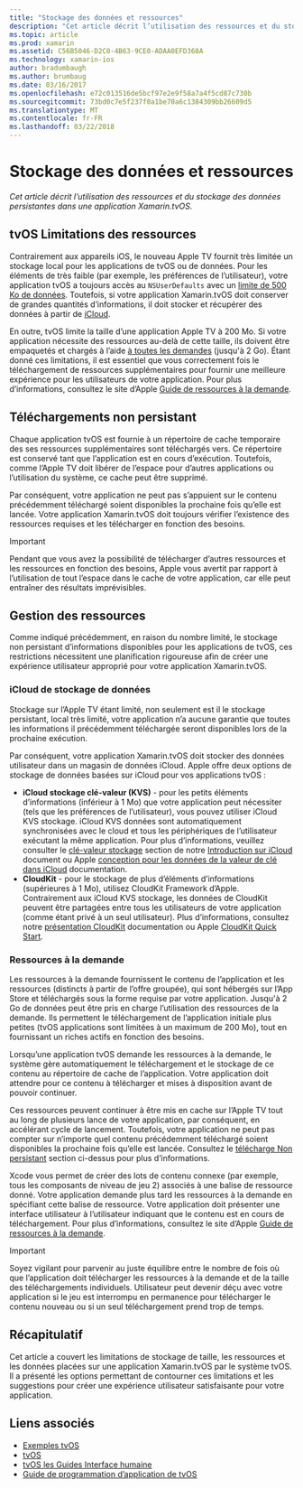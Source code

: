 ```yaml
---
title: "Stockage des données et ressources"
description: "Cet article décrit l’utilisation des ressources et du stockage des données persistantes dans une application Xamarin.tvOS."
ms.topic: article
ms.prod: xamarin
ms.assetid: C56B5046-D2C0-4B63-9CE0-ADAA0EFD368A
ms.technology: xamarin-ios
author: bradumbaugh
ms.author: brumbaug
ms.date: 03/16/2017
ms.openlocfilehash: e72c013516de5bcf97e2e9f58a7a4f5cd87c730b
ms.sourcegitcommit: 73bd0c7e5f237f0a1be70a6c1384309bb26609d5
ms.translationtype: MT
ms.contentlocale: fr-FR
ms.lasthandoff: 03/22/2018
---
```

# <a name="resources-and-data-storage"></a>Stockage des données et ressources

_Cet article décrit l’utilisation des ressources et du stockage des données persistantes dans une application Xamarin.tvOS._

<a name="tvOS-Resource-Limitations" />

## <a name="tvos-resource-limitations"></a>tvOS Limitations des ressources

Contrairement aux appareils iOS, le nouveau Apple TV fournit très limitée un stockage local pour les applications de tvOS ou de données. Pour les éléments de très faible (par exemple, les préférences de l’utilisateur), votre application tvOS a toujours accès au `NSUserDefaults` avec un [limite de 500 Ko de données](https://forums.developer.apple.com/message/50696#50696). Toutefois, si votre application Xamarin.tvOS doit conserver de grandes quantités d’informations, il doit stocker et récupérer des données à partir de [iCloud](#iCloud-Data-Storage).

En outre, tvOS limite la taille d’une application Apple TV à 200 Mo. Si votre application nécessite des ressources au-delà de cette taille, ils doivent être empaquetés et chargés à l’aide [à toutes les demandes](#On-Demand-Resources) (jusqu'à 2 Go). Étant donné ces limitations, il est essentiel que vous correctement fois le téléchargement de ressources supplémentaires pour fournir une meilleure expérience pour les utilisateurs de votre application. Pour plus d’informations, consultez le site d’Apple [Guide de ressources à la demande](https://developer.apple.com/library/prerelease/tvos/documentation/FileManagement/Conceptual/On_Demand_Resources_Guide/index.html#//apple_ref/doc/uid/TP40015083).

<a name="Non-Persistent-Downloads" />

## <a name="non-persistent-downloads"></a>Téléchargements non persistant

Chaque application tvOS est fournie à un répertoire de cache temporaire des ses ressources supplémentaires sont téléchargés vers. Ce répertoire est conservé tant que l’application est en cours d’exécution. Toutefois, comme l’Apple TV doit libérer de l’espace pour d’autres applications ou l’utilisation du système, ce cache peut être supprimé.

Par conséquent, votre application ne peut pas s’appuient sur le contenu précédemment téléchargé soient disponibles la prochaine fois qu’elle est lancée. Votre application Xamarin.tvOS doit toujours vérifier l’existence des ressources requises et les télécharger en fonction des besoins.

> [!IMPORTANT]
> Pendant que vous avez la possibilité de télécharger d’autres ressources et les ressources en fonction des besoins, Apple vous avertit par rapport à l’utilisation de tout l’espace dans le cache de votre application, car elle peut entraîner des résultats imprévisibles.




<a name="Managing-Resources" />

## <a name="managing-resources"></a>Gestion des ressources

Comme indiqué précédemment, en raison du nombre limité, le stockage non persistant d’informations disponibles pour les applications de tvOS, ces restrictions nécessitent une planification rigoureuse afin de créer une expérience utilisateur approprié pour votre application Xamarin.tvOS.

<a name="iCloud-Data-Storage" />

### <a name="icloud-data-storage"></a>iCloud de stockage de données

Stockage sur l’Apple TV étant limité, non seulement est il le stockage persistant, local très limité, votre application n’a aucune garantie que toutes les informations il précédemment téléchargée seront disponibles lors de la prochaine exécution.

Par conséquent, votre application Xamarin.tvOS doit stocker des données utilisateur dans un magasin de données iCloud. Apple offre deux options de stockage de données basées sur iCloud pour vos applications tvOS :

- **iCloud stockage clé-valeur (KVS)** - pour les petits éléments d’informations (inférieur à 1 Mo) que votre application peut nécessiter (tels que les préférences de l’utilisateur), vous pouvez utiliser iCloud KVS stockage. iCloud KVS données sont automatiquement synchronisées avec le cloud et tous les périphériques de l’utilisateur exécutant la même application. Pour plus d’informations, veuillez consulter le [clé-valeur stockage](~/ios/data-cloud/introduction-to-icloud.md) section de notre [Introduction sur iCloud](~/ios/data-cloud/introduction-to-icloud.md) document ou Apple [conception pour les données de la valeur de clé dans iCloud](https://developer.apple.com/library/prerelease/tvos/documentation/General/Conceptual/iCloudDesignGuide/Chapters/DesigningForKey-ValueDataIniCloud.html#//apple_ref/doc/uid/TP40012094-CH7) documentation.
- **CloudKit** - pour le stockage de plus d’éléments d’informations (supérieures à 1 Mo), utilisez CloudKit Framework d’Apple. Contrairement aux iCloud KVS stockage, les données de CloudKit peuvent être partagées entre tous les utilisateurs de votre application (comme étant privé à un seul utilisateur). Plus d’informations, consultez notre [présentation CloudKit](~/ios/data-cloud/intro-to-cloudkit.md) documentation ou Apple [CloudKit Quick Start](https://developer.apple.com/library/prerelease/tvos/documentation/DataManagement/Conceptual/CloudKitQuickStart/Introduction/Introduction.html#//apple_ref/doc/uid/TP40014987).

<a name="On-Demand-Resources" />

### <a name="on-demand-resources"></a>Ressources à la demande

Les ressources à la demande fournissent le contenu de l’application et les ressources (distincts à partir de l’offre groupée), qui sont hébergés sur l’App Store et téléchargés sous la forme requise par votre application. Jusqu'à 2 Go de données peut être pris en charge l’utilisation des ressources de la demande. Ils permettent le téléchargement de l’application initiale plus petites (tvOS applications sont limitées à un maximum de 200 Mo), tout en fournissant un riches actifs en fonction des besoins.

Lorsqu’une application tvOS demande les ressources à la demande, le système gère automatiquement le téléchargement et le stockage de ce contenu au répertoire de cache de l’application. Votre application doit attendre pour ce contenu à télécharger et mises à disposition avant de pouvoir continuer.

Ces ressources peuvent continuer à être mis en cache sur l’Apple TV tout au long de plusieurs lance de votre application, par conséquent, en accélérant cycle de lancement. Toutefois, votre application ne peut pas compter sur n’importe quel contenu précédemment téléchargé soient disponibles la prochaine fois qu’elle est lancée. Consultez le [télécharge Non persistant](#Non-Persistent-Downloads) section ci-dessus pour plus d’informations.

Xcode vous permet de créer des lots de contenu connexe (par exemple, tous les composants de niveau de jeu 2) associés à une balise de ressource donné. Votre application demande plus tard les ressources à la demande en spécifiant cette balise de ressource. Votre application doit présenter une interface utilisateur à l’utilisateur indiquant que le contenu est en cours de téléchargement. Pour plus d’informations, consultez le site d’Apple [Guide de ressources à la demande](https://developer.apple.com/library/prerelease/tvos/documentation/FileManagement/Conceptual/On_Demand_Resources_Guide/index.html#//apple_ref/doc/uid/TP40015083).

> [!IMPORTANT]
> Soyez vigilant pour parvenir au juste équilibre entre le nombre de fois où que l’application doit télécharger les ressources à la demande et de la taille des téléchargements individuels. Utilisateur peut devenir déçu avec votre application si le jeu est interrompu en permanence pour télécharger le contenu nouveau ou si un seul téléchargement prend trop de temps.




<a name="Summary" />

## <a name="summary"></a>Récapitulatif

Cet article a couvert les limitations de stockage de taille, les ressources et les données placées sur une application Xamarin.tvOS par le système tvOS. Il a présenté les options permettant de contourner ces limitations et les suggestions pour créer une expérience utilisateur satisfaisante pour votre application.



## <a name="related-links"></a>Liens associés

- [Exemples tvOS](https://developer.xamarin.com/samples/tvos/all/)
- [tvOS](https://developer.apple.com/tvos/)
- [tvOS les Guides Interface humaine](https://developer.apple.com/tvos/human-interface-guidelines/)
- [Guide de programmation d’application de tvOS](https://developer.apple.com/library/prerelease/tvos/documentation/General/Conceptual/AppleTV_PG/)
